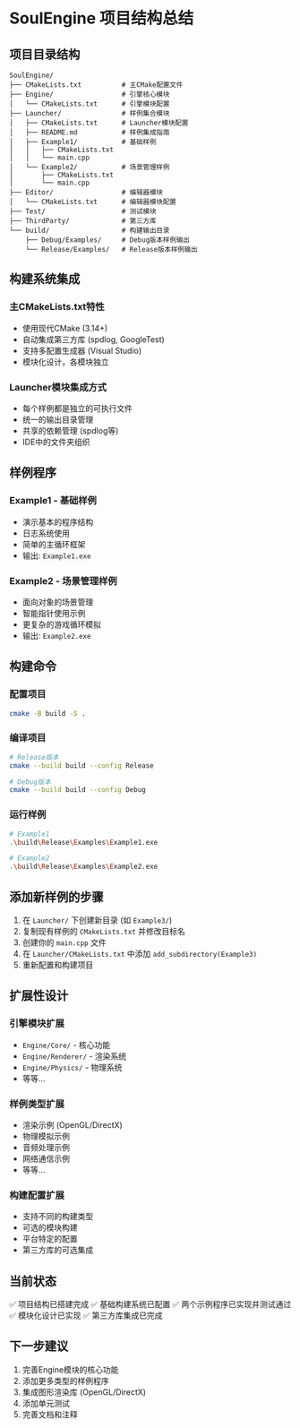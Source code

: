 # SoulEngine 项目结构总结

## 项目目录结构

```
SoulEngine/
├── CMakeLists.txt          # 主CMake配置文件
├── Engine/                 # 引擎核心模块
│   └── CMakeLists.txt      # 引擎模块配置
├── Launcher/               # 样例集合模块
│   ├── CMakeLists.txt      # Launcher模块配置
│   ├── README.md           # 样例集成指南
│   ├── Example1/           # 基础样例
│   │   ├── CMakeLists.txt
│   │   └── main.cpp
│   └── Example2/           # 场景管理样例
│       ├── CMakeLists.txt
│       └── main.cpp
├── Editor/                 # 编辑器模块
│   └── CMakeLists.txt      # 编辑器模块配置
├── Test/                   # 测试模块
├── ThirdParty/             # 第三方库
└── build/                  # 构建输出目录
    ├── Debug/Examples/     # Debug版本样例输出
    └── Release/Examples/   # Release版本样例输出
```

## 构建系统集成

### 主CMakeLists.txt特性
- 使用现代CMake (3.14+)
- 自动集成第三方库 (spdlog, GoogleTest)
- 支持多配置生成器 (Visual Studio)
- 模块化设计，各模块独立

### Launcher模块集成方式
- 每个样例都是独立的可执行文件
- 统一的输出目录管理
- 共享的依赖管理 (spdlog等)
- IDE中的文件夹组织

## 样例程序

### Example1 - 基础样例
- 演示基本的程序结构
- 日志系统使用
- 简单的主循环框架
- 输出: `Example1.exe`

### Example2 - 场景管理样例  
- 面向对象的场景管理
- 智能指针使用示例
- 更复杂的游戏循环模拟
- 输出: `Example2.exe`

## 构建命令

### 配置项目
```bash
cmake -B build -S .
```

### 编译项目
```bash
# Release版本
cmake --build build --config Release

# Debug版本  
cmake --build build --config Debug
```

### 运行样例
```bash
# Example1
.\build\Release\Examples\Example1.exe

# Example2
.\build\Release\Examples\Example2.exe
```

## 添加新样例的步骤

1. 在 `Launcher/` 下创建新目录 (如 `Example3/`)
2. 复制现有样例的 `CMakeLists.txt` 并修改目标名
3. 创建你的 `main.cpp` 文件
4. 在 `Launcher/CMakeLists.txt` 中添加 `add_subdirectory(Example3)`
5. 重新配置和构建项目

## 扩展性设计

### 引擎模块扩展
- `Engine/Core/` - 核心功能
- `Engine/Renderer/` - 渲染系统  
- `Engine/Physics/` - 物理系统
- 等等...

### 样例类型扩展
- 渲染示例 (OpenGL/DirectX)
- 物理模拟示例
- 音频处理示例
- 网络通信示例
- 等等...

### 构建配置扩展
- 支持不同的构建类型
- 可选的模块构建
- 平台特定的配置
- 第三方库的可选集成

## 当前状态

✅ 项目结构已搭建完成
✅ 基础构建系统已配置
✅ 两个示例程序已实现并测试通过
✅ 模块化设计已实现
✅ 第三方库集成已完成

## 下一步建议

1. 完善Engine模块的核心功能
2. 添加更多类型的样例程序
3. 集成图形渲染库 (OpenGL/DirectX)
4. 添加单元测试
5. 完善文档和注释